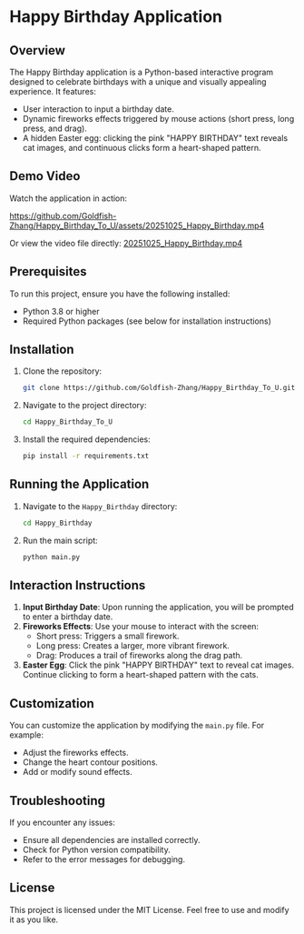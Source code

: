 # Happy Birthday Application

## Overview
The Happy Birthday application is a Python-based interactive program designed to celebrate birthdays with a unique and visually appealing experience. It features:
- User interaction to input a birthday date.
- Dynamic fireworks effects triggered by mouse actions (short press, long press, and drag).
- A hidden Easter egg: clicking the pink "HAPPY BIRTHDAY" text reveals cat images, and continuous clicks form a heart-shaped pattern.

## Demo Video
Watch the application in action:

https://github.com/Goldfish-Zhang/Happy_Birthday_To_U/assets/20251025_Happy_Birthday.mp4

Or view the video file directly: [20251025_Happy_Birthday.mp4](./20251025_Happy_Birthday.mp4)

## Prerequisites
To run this project, ensure you have the following installed:
- Python 3.8 or higher
- Required Python packages (see below for installation instructions)

## Installation
1. Clone the repository:
   ```bash
   git clone https://github.com/Goldfish-Zhang/Happy_Birthday_To_U.git
   ```
2. Navigate to the project directory:
   ```bash
   cd Happy_Birthday_To_U
   ```
3. Install the required dependencies:
   ```bash
   pip install -r requirements.txt
   ```

## Running the Application
1. Navigate to the `Happy_Birthday` directory:
   ```bash
   cd Happy_Birthday
   ```
2. Run the main script:
   ```bash
   python main.py
   ```

## Interaction Instructions
1. **Input Birthday Date**: Upon running the application, you will be prompted to enter a birthday date.
2. **Fireworks Effects**: Use your mouse to interact with the screen:
   - Short press: Triggers a small firework.
   - Long press: Creates a larger, more vibrant firework.
   - Drag: Produces a trail of fireworks along the drag path.
3. **Easter Egg**: Click the pink "HAPPY BIRTHDAY" text to reveal cat images. Continue clicking to form a heart-shaped pattern with the cats.

## Customization
You can customize the application by modifying the `main.py` file. For example:
- Adjust the fireworks effects.
- Change the heart contour positions.
- Add or modify sound effects.

## Troubleshooting
If you encounter any issues:
- Ensure all dependencies are installed correctly.
- Check for Python version compatibility.
- Refer to the error messages for debugging.

## License
This project is licensed under the MIT License. Feel free to use and modify it as you like.